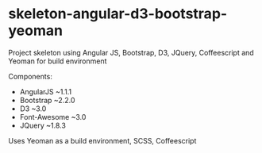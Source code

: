 skeleton-angular-d3-bootstrap-yeoman
====================================

Project skeleton using Angular JS, Bootstrap, D3, JQuery, Coffeescript and Yeoman for build environment

Components:

* AngularJS ~1.1.1
* Bootstrap ~2.2.0
* D3 ~3.0
* Font-Awesome ~3.0
* JQuery ~1.8.3

Uses Yeoman as a build environment, SCSS, Coffeescript